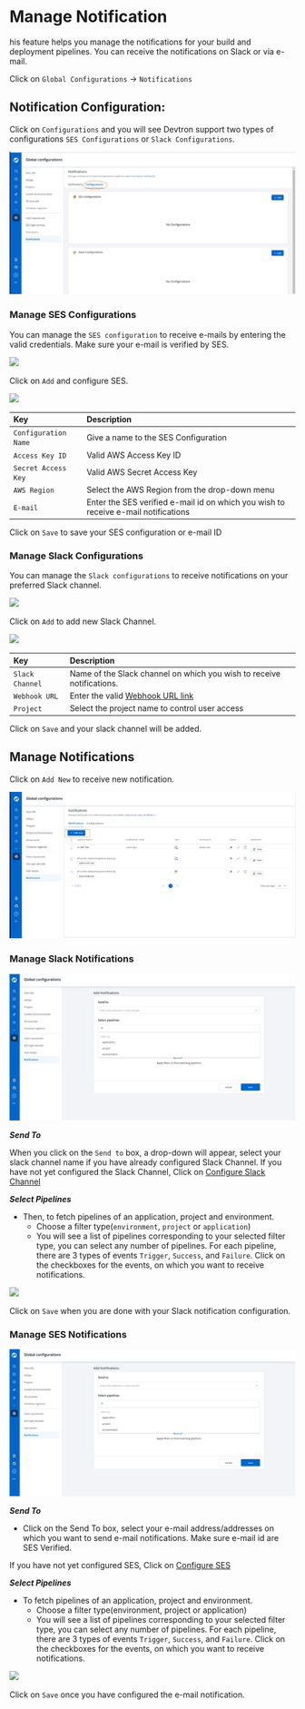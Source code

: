 # Manage Notification

his feature helps you manage the notifications for your build and deployment pipelines. You can receive the notifications on Slack or via e-mail.

Click on `Global Configurations` -&gt; `Notifications`

## Notification Configuration:

Click on `Configurations` and you will see Devtron support two types of configurations `SES Configurations` or `Slack Configurations`.

![](../../user-guide/global-configurations/images/notifications-configurations.jpg)

### **Manage SES Configurations**

You can manage the `SES configuration` to receive e-mails by entering the valid credentials. Make sure your e-mail is verified by SES.

![](../../.gitbook/assets/gc-noitfication-condfiguration-add.jpg)

Click on `Add` and configure SES.

![](../../.gitbook/assets/gc-noitfication-condfiguration-ses-confige%20%283%29.jpg)

| Key | Description |
| :--- | :--- |
| `Configuration Name` | Give a name to the SES Configuration |
| `Access Key ID` | Valid AWS Access Key ID |
| `Secret Access Key` | Valid AWS Secret Access Key |
| `AWS Region` | Select the AWS Region from the drop-down menu |
| `E-mail` | Enter the SES verified e-mail id on which you wish to receive e-mail notifications |

Click on `Save` to save your SES configuration or e-mail ID

### **Manage Slack Configurations**

You can manage the `Slack configurations` to receive notifications on your preferred Slack channel.

![](../../.gitbook/assets/gc-noitfication-condfiguration-add-slack.jpg)

Click on `Add` to add new Slack Channel.

![](../../.gitbook/assets/gc-noitfication-condfiguration-configure-slack.jpg)

| Key | Description |
| :--- | :--- |
| `Slack Channel` | Name of the Slack channel on which you wish to receive notifications. |
| `Webhook URL` | Enter the valid [Webhook URL link](https://slack.com/intl/en-gb/help/articles/115005265063-Incoming-webhooks-for-Slack) |
| `Project` | Select the project name to control user access |

Click on `Save` and your slack channel will be added.

## **Manage Notifications**

Click on `Add New` to receive new notification.

![](../../user-guide/global-configurations/images/notifications-add.jpg)

### **Manage Slack Notifications**

![](../../user-guide/global-configurations/images/manage-slack-notifications.jpg)

_**Send To**_

When you click on the `Send to` box, a drop-down will appear, select your slack channel name if you have already configured Slack Channel. If you have not yet configured the Slack Channel, Click on [Configure Slack Channel](manage-notification.md#manage-slack-configurations)

_**Select Pipelines**_

* Then, to fetch pipelines of an application, project and environment.
  * Choose a filter type\(`environment`, `project` or `application`\)
  * You will see a list of pipelines corresponding to your selected filter type, you can select any number of pipelines. For each pipeline, there are 3 types of events `Trigger`, `Success`, and `Failure`. Click on the checkboxes for the events, on which you want to receive notifications.

![](../../.gitbook/assets/gc-noitfication-add-notification-configuration-select-event.jpg)

Click on `Save` when you are done with your Slack notification configuration.

### **Manage SES Notifications**

![](../../user-guide/global-configurations/images/manage-slack-notifications.jpg)

_**Send To**_

* Click on the Send To box, select your e-mail address/addresses on which you want to send e-mail notifications. Make sure e-mail id are SES Verified.

If you have not yet configured SES, Click on [Configure SES](manage-notification.md#manage-ses-notifications)

_**Select Pipelines**_

* To fetch pipelines of an application, project and environment.
  * Choose a filter type\(environment, project or application\)
  * You will see a list of pipelines corresponding to your selected filter type, you can select any number of pipelines. For each pipeline, there are 3 types of events `Trigger`, `Success`, and `Failure`. Click on the checkboxes for the events, on which you want to receive notifications.

![](../../.gitbook/assets/not9%20%282%29.jpg)

Click on `Save` once you have configured the e-mail notification.

